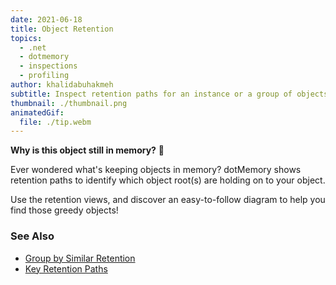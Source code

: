 ```yaml
---
date: 2021-06-18
title: Object Retention
topics:
  - .net
  - dotmemory
  - inspections
  - profiling
author: khalidabuhakmeh
subtitle: Inspect retention paths for an instance or a group of objects.
thumbnail: ./thumbnail.png
animatedGif:
  file: ./tip.webm
---
```


**Why is this object still in memory?** 👀

Ever wondered what's keeping objects in memory? dotMemory shows retention paths to identify which object root(s) are holding on to your object.

Use the retention views, and discover an easy-to-follow diagram to help you find those greedy objects!

### See Also

- [Group by Similar Retention](https://www.jetbrains.com/help/dotmemory/Similar_Retention.html)
- [Key Retention Paths](https://www.jetbrains.com/help/dotmemory/Key_Retention_Paths.html)

